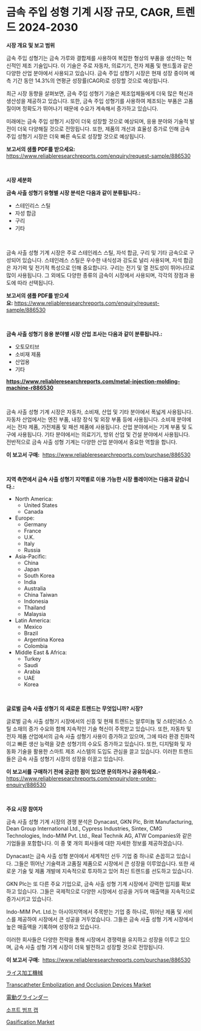 <p><h1>금속 주입 성형 기계 시장 규모, CAGR, 트렌드 2024-2030</h1></p><p><strong>시장 개요 및 보고 범위</strong></p>
<p><p>금속 주입 성형기는 금속 가루와 결합제를 사용하여 복잡한 형상의 부품을 생산하는 혁신적인 제조 기술입니다. 이 기술은 주로 자동차, 의료기기, 전자 제품 및 핸드툴과 같은 다양한 산업 분야에서 사용되고 있습니다. 금속 주입 성형기 시장은 현재 성장 중이며 예측 기간 동안 14.3%의 연평균 성장률(CAGR)로 성장할 것으로 예상됩니다.</p><p>최근 시장 동향을 살펴보면, 금속 주입 성형기 기술은 제조업체들에게 더욱 많은 혁신과 생산성을 제공하고 있습니다. 또한, 금속 주입 성형기를 사용하여 제조되는 부품은 고품질이며 정확도가 뛰어나기 때문에 수요가 계속해서 증가하고 있습니다.</p><p>미래에는 금속 주입 성형기 시장이 더욱 성장할 것으로 예상되며, 응용 분야와 기술적 발전이 더욱 다양해질 것으로 전망됩니다. 또한, 제품의 개선과 효율성 증가로 인해 금속 주입 성형기 시장은 더욱 빠른 속도로 성장할 것으로 예상됩니다.</p></p>
<p><strong>보고서의 샘플 PDF를 받으세요:</strong> <a href="https://www.reliableresearchreports.com/enquiry/request-sample/886530">https://www.reliableresearchreports.com/enquiry/request-sample/886530</a></p>
<p>&nbsp;</p>
<p><strong>시장 세분화</strong></p>
<p><strong>금속 사출 성형기 유형별 시장 분석은 다음과 같이 분류됩니다.:</strong></p>
<p><ul><li>스테인리스 스틸</li><li>자성 합금</li><li>구리</li><li>기타</li></ul></p>
<p>&nbsp;</p>
<p><p>금속 사출 성형 기계 시장은 주로 스테인레스 스틸, 자석 합금, 구리 및 기타 금속으로 구성되어 있습니다. 스테인레스 스틸은 우수한 내식성과 강도로 널리 사용되며, 자석 합금은 자기력 및 전기적 특성으로 인해 중요합니다. 구리는 전기 및 열 전도성이 뛰어나므로 많이 사용됩니다. 그 외에도 다양한 종류의 금속이 시장에서 사용되며, 각각의 장점과 용도에 따라 선택됩니다.</p></p>
<p><strong>보고서의 샘플 PDF를 받으세요:</strong>&nbsp;<a href="https://www.reliableresearchreports.com/enquiry/request-sample/886530">https://www.reliableresearchreports.com/enquiry/request-sample/886530</a></p>
<p>&nbsp;</p>
<p><strong> 금속 사출 성형기 응용 분야별 시장 산업 조사는 다음과 같이 분류됩니다.:</strong></p>
<p><ul><li>오토모티브</li><li>소비재 제품</li><li>산업용</li><li>기타</li></ul></p>
<p><strong><a href="https://www.reliableresearchreports.com/metal-injection-molding-machine-r886530">https://www.reliableresearchreports.com/metal-injection-molding-machine-r886530</a></strong></p>
<p>&nbsp;</p>
<p><p>금속 사출 성형 기계 시장은 자동차, 소비재, 산업 및 기타 분야에서 폭넓게 사용됩니다. 자동차 산업에서는 엔진 부품, 내장 장식 및 외장 부품 등에 사용됩니다. 소비재 분야에서는 전자 제품, 가전제품 및 패션 제품에 사용됩니다. 산업 분야에서는 기계 부품 및 도구에 사용됩니다. 기타 분야에서는 의료기기, 방위 산업 및 건설 분야에서 사용됩니다. 전반적으로 금속 사출 성형 기계는 다양한 산업 분야에서 중요한 역할을 합니다.</p></p>
<p><strong>이 보고서 구매:</strong>&nbsp; <a href="https://www.reliableresearchreports.com/purchase/886530">https://www.reliableresearchreports.com/purchase/886530</a></p>
<p>&nbsp;</p>
<p><strong>지역 측면에서 금속 사출 성형기 지역별로 이용 가능한 시장 플레이어는 다음과 같습니다.:</strong></p>
<p><ul>
    <li>
        North America:
        <ul>
            <li>United States</li>
            <li>Canada</li>
        </ul>
    </li>
    <li>
        Europe:
        <ul>
            <li>Germany</li>
            <li>France</li>
            <li>U.K.</li>
            <li>Italy</li>
            <li>Russia</li>
        </ul>
    </li>
    <li>
        Asia-Pacific:
        <ul>
            <li>China</li>
            <li>Japan</li>
            <li>South Korea</li>
            <li>India</li>
            <li>Australia</li>
            <li>China Taiwan</li>
            <li>Indonesia</li>
            <li>Thailand</li>
            <li>Malaysia</li>
        </ul>
    </li>
    <li>
        Latin America:
        <ul>
            <li>Mexico</li>
            <li>Brazil</li>
            <li>Argentina Korea</li>
            <li>Colombia</li>
        </ul>
    </li>
    <li>
        Middle East & Africa:
        <ul>
            <li>Turkey</li>
            <li>Saudi</li>
            <li>Arabia</li>
            <li>UAE</li>
            <li>Korea</li>
        </ul>
    </li>
    </ul></p>
<p>&nbsp;</p>
<p><strong>글로벌 금속 사출 성형기 의 새로운 트렌드는 무엇입니까? 시장?</strong></p>
<p><p>글로벌 금속 사출 성형기 시장에서의 신흥 및 현재 트렌드는 알루미늄 및 스테인레스 스틸 소재의 증가 수요와 함께 지속적인 기술 혁신이 주목받고 있습니다. 또한, 자동차 및 전자 제품 산업에서의 금속 사출 성형기 사용이 증가하고 있으며, 그에 따라 환경 친화적이고 빠른 생산 능력을 갖춘 성형기의 수요도 증가하고 있습니다. 또한, 디지털화 및 자동화 기술을 활용한 스마트 제조 시스템의 도입도 관심을 끌고 있습니다. 이러한 트렌드들은 금속 사출 성형기 시장의 성장을 이끌고 있습니다.</p></p>
<p><strong>이 보고서를 구매하기 전에 궁금한 점이 있으면 문의하거나 공유하세요.</strong>- <a href="https://www.reliableresearchreports.com/enquiry/pre-order-enquiry/886530">https://www.reliableresearchreports.com/enquiry/pre-order-enquiry/886530</a></p>
<p>&nbsp;</p>
<p><strong>주요 시장 참여자</strong></p>
<p><p>금속 사출 성형 기계 시장의 경쟁 분석은 Dynacast, GKN Plc, Britt Manufacturing, Dean Group International Ltd., Cypress Industries, Sintex, CMG Technologies, Indo-MIM Pvt. Ltd., Real Technik AG, ATW Companies와 같은 기업들을 포함합니다. 이 중 몇 개의 회사들에 대한 자세한 정보를 제공하겠습니다.</p><p>Dynacast는 금속 사출 성형 분야에서 세계적인 선두 기업 중 하나로 손꼽히고 있습니다. 그들은 뛰어난 기술력과 고품질 제품으로 시장에서 큰 성장을 이루었습니다. 또한 새로운 기술 및 제품 개발에 지속적으로 투자하고 있어 최신 트렌드를 선도하고 있습니다.</p><p>GKN Plc는 또 다른 주요 기업으로, 금속 사출 성형 기계 시장에서 강력한 입지를 확보하고 있습니다. 그들은 국제적으로 다양한 시장에서 성공을 거두며 매출액을 지속적으로 증가시키고 있습니다.</p><p>Indo-MIM Pvt. Ltd.는 아시아지역에서 주목받는 기업 중 하나로, 뛰어난 제품 및 서비스를 제공하여 시장에서 큰 성공을 거두었습니다. 그들은 금속 사출 성형 기계 시장에서 높은 매출액을 기록하며 성장하고 있습니다.</p><p>이러한 회사들은 다양한 전략을 통해 시장에서 경쟁력을 유지하고 성장을 이루고 있으며, 금속 사출 성형 기계 시장이 더욱 발전하고 성장할 것으로 전망됩니다.</p></p>
<p><strong>이 보고서 구매:</strong>&nbsp;&nbsp;<a href="https://www.reliableresearchreports.com/purchase/886530">https://www.reliableresearchreports.com/purchase/886530</a></p>
<p><p><a href="https://medium.com/@hattietromp/%E7%B1%B3%E5%8A%A0%E5%B7%A5%E6%A9%9F%E6%A2%B0%E5%B8%82%E5%A0%B4-%E7%AB%B6%E4%BA%89%E5%88%86%E6%9E%90-%E5%B8%82%E5%A0%B4%E5%8B%95%E5%90%91%E3%81%8A%E3%82%88%E3%81%B32031%E5%B9%B4%E3%81%BE%E3%81%A7%E3%81%AE%E4%BA%88%E6%B8%AC-4f819d487380">ライス加工機械</a></p><p><a href="https://view.publitas.com/reportprime-1/transcatheter-embolization-and-occlusion-devices-market-size-furnishes-valuable-information-encompassing-market-share-market-trends-and-projections-spanning-from-2024-to-2031/">Transcatheter Embolization and Occlusion Devices Market</a></p><p><a href="https://github.com/mathieurico66/Market-Research-Report-List-1/blob/main/167041521741.md">電動グラインダー</a></p><p><a href="https://github.com/ZacharyScthmitt4465/Market-Research-Report-List-1/blob/main/362171420022.md">소프트 범프 캡</a></p><p><a href="https://flame-sidecar-702.notion.site/Gasification-Market-Offers-Provide-Insightful-Data-for-the-Time-Period-from-2024-to-2031-and-also-Pr-7524ebfbd01242a3aa7a0871d0b8494b">Gasification Market</a></p></p>